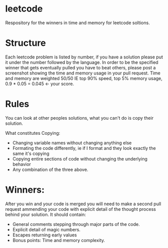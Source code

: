 # leetcode
Respository for the winners in time and memory for leetcode soltions.

# Structure
Each leetcode problem is listed by number, if you have a solution please put it under the number followed by the language. 
In order to be the specified winner that gets eventually pulled you have to beat others, please post a screenshot showing the time
and memory usage in your pull request. Time and memory are weighted 50/50 IE top 90% speed, top 5% memory usage, 0.9 * 0.05 = 0.045 <- your score. 

# Rules
You can look at other peoples solutions, what you can't do is copy their solution. 

What constitutes Copying: 
- Changing variable names without changing anything else 
- Formating the code differently, ie if I format and they look exactly the same it's copying
- Copying entire sections of code without changing the underlying behavior
- Any combination of the three above. 

# Winners: 
After you win and your code is merged you will need to make a second pull request ammending your code with explicit detail of 
the thought process behind your solution. It should contain: 
- General comments stepping through major parts of the code. 
- Explicit detail of magic numbers. 
- Escapes returning early values
- Bonus points: Time and memory complexity. 
